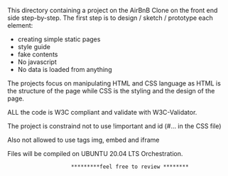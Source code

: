 This directory containing a project on the AirBnB Clone on the front end side step-by-step.
The first step is to design / sketch / prototype each element:
- creating simple static pages
- style guide
- fake contents
- No javascript
- No data is loaded from anything

The projects focus on manipulating HTML and CSS language as HTML is the structure of the page while CSS is the styling and the design of the page.

ALL the code is W3C compliant and validate with W3C-Validator.

The project is constraind not to use !important and id (#... in the CSS file)

Also not allowed to use tags img, embed and iframe 

Files will be compiled on UBUNTU 20.04 LTS Orchestration.


     




                        *********feel free to review ********
